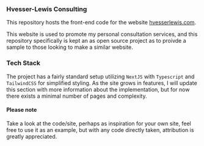 ### Hvesser-Lewis Consulting

This repository hosts the front-end code for the website [hvesserlewis.com](https://www.hvesserlewis.com).

This website is used to promote my personal consultation services, and this repository specifically is kept an as open source project as to proivde a sample to those looking to make a similar website.

### Tech Stack

The project has a fairly standard setup utilizing `NextJS` with `Typescript` and `TailwindCSS` for simplified styling. As the site grows in features, I will update this section with more information about the implementation, but for now there exists a minimal number of pages and complexity.


#### Please note

Take a look at the code/site, perhaps as inspiration for your own site, feel free to use it as an example, but with any code directly taken, attribution is greatly appreciated.
